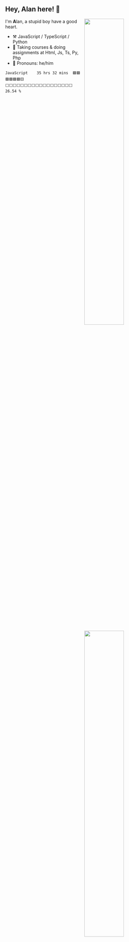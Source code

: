 ## Hey, Alan here! :wave:

[<img align="right" width="50%" src="https://github-readme-stats-ouuan.vercel.app/api?username=NoLogicAlan&theme=dark&show_icons=true">](https://metrics.lecoq.io/NoLogicAlan#gh-dark-mode-only)
[<img align="right" width="50%" src="https://github-readme-stats-ouuan.vercel.app/api?username=NoLogicAlan&show_icons=true">](https://metrics.lecoq.io/NoLogicAlan#gh-light-mode-only)

I'm **A**lan, a stupid boy have a good heart.

-   :hammer_and_pick: JavaScript / TypeScript / Python
-   :seedling: Taking courses & doing assignments at Html, Js, Ts, Py, Php
-   :man: Pronouns: he/him


<!--START_SECTION:NoLogicAlan-->

```text
JavaScript    35 hrs 32 mins  🟩🟩🟩🟩🟩🟩🟨⬜⬜⬜⬜⬜⬜⬜⬜⬜⬜⬜⬜⬜⬜⬜⬜⬜⬜   26.54 %
```

<!--END_SECTION:NoLogicAlan-->

